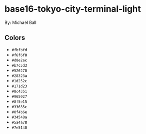 # base16-tokyo-city-terminal-light

By: Michaël Ball

## Colors

* `#fbfbfd`
* `#f6f6f8`
* `#d8e2ec`
* `#b7c5d3`
* `#526270`
* `#28323a`
* `#1d252c`
* `#171d23`
* `#8c4351`
* `#965027`
* `#8f5e15`
* `#33635c`
* `#0f4b6e`
* `#34548a`
* `#5a4a78`
* `#7e5140`
